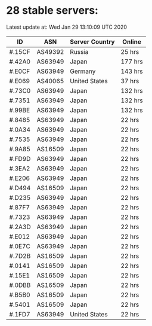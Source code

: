 # 28 stable servers:

Latest update at: Wed Jan 29 13:10:09 UTC 2020

| ID | ASN | Server Country | Online |
| -- | --- | -------------- | ------ |
| #.15CF | AS49392 | Russia | 25 hrs |
| #.42A0 | AS63949 | Japan | 177 hrs |
| #.E0CF | AS63949 | Germany | 143 hrs |
| #.E069 | AS40065 | United States | 37 hrs |
| #.73C0 | AS63949 | Japan | 132 hrs |
| #.7351 | AS63949 | Japan | 132 hrs |
| #.99BE | AS63949 | Japan | 132 hrs |
| #.8485 | AS63949 | Japan | 22 hrs |
| #.0A34 | AS63949 | Japan | 22 hrs |
| #.7535 | AS63949 | Japan | 22 hrs |
| #.9A85 | AS16509 | Japan | 22 hrs |
| #.FD9D | AS63949 | Japan | 22 hrs |
| #.3EA2 | AS63949 | Japan | 22 hrs |
| #.E206 | AS63949 | Japan | 22 hrs |
| #.D494 | AS16509 | Japan | 22 hrs |
| #.D235 | AS63949 | Japan | 22 hrs |
| #.87F7 | AS63949 | Japan | 22 hrs |
| #.7323 | AS63949 | Japan | 22 hrs |
| #.2A3D | AS63949 | Japan | 22 hrs |
| #.E012 | AS63949 | Japan | 22 hrs |
| #.0E7C | AS63949 | Japan | 22 hrs |
| #.7D2B | AS16509 | Japan | 22 hrs |
| #.0141 | AS16509 | Japan | 22 hrs |
| #.15E1 | AS16509 | Japan | 22 hrs |
| #.0DBB | AS16509 | Japan | 22 hrs |
| #.B5B0 | AS16509 | Japan | 22 hrs |
| #.5401 | AS16509 | Japan | 22 hrs |
| #.1FD7 | AS63949 | United States | 22 hrs |

